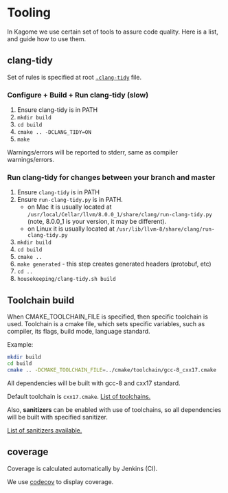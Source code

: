# Tooling 

In Kagome we use certain set of tools to assure code quality. Here is a list, and guide how to use them.


## clang-tidy

Set of rules is specified at root [`.clang-tidy`](../.clang-tidy) file.

### Configure + Build + Run clang-tidy (slow)

1. Ensure clang-tidy is in PATH
2. `mkdir build`
3. `cd build`
4. `cmake .. -DCLANG_TIDY=ON`
5. `make`

Warnings/errors will be reported to stderr, same as compiler warnings/errors.

### Run clang-tidy for changes between your branch and master

1. Ensure `clang-tidy` is in PATH
2. Ensure `run-clang-tidy.py` is in PATH. 
    - on Mac it is usually located at `/usr/local/Cellar/llvm/8.0.0_1/share/clang/run-clang-tidy.py` (note, 8.0.0_1 is your version, it may be different).
    - on Linux it is usually located at `/usr/lib/llvm-8/share/clang/run-clang-tidy.py`
3. `mkdir build`
4. `cd build`
5. `cmake ..`
6. `make generated` - this step creates generated headers (protobuf, etc)
7. `cd ..`
8. `housekeeping/clang-tidy.sh build`


## Toolchain build

When CMAKE_TOOLCHAIN_FILE is specified, then specific toolchain is used. 
Toolchain is a cmake file, which sets specific variables, such as compiler, its flags, build mode, language standard.

Example:
```sh
mkdir build
cd build
cmake .. -DCMAKE_TOOLCHAIN_FILE=../cmake/toolchain/gcc-8_cxx17.cmake
```

All dependencies will be built with gcc-8 and cxx17 standard.

Default toolchain is `cxx17.cmake`. [List of toolchains.](../cmake/toolchain)

Also, **sanitizers** can be enabled with use of toolchains, so all dependencies will be built with specified sanitizer.

[List of sanitizers available.](../cmake/san)


## coverage 

Coverage is calculated automatically by Jenkins (CI). 

We use [codecov](https://codecov.io/gh/soramitsu/kagome) to display coverage.

